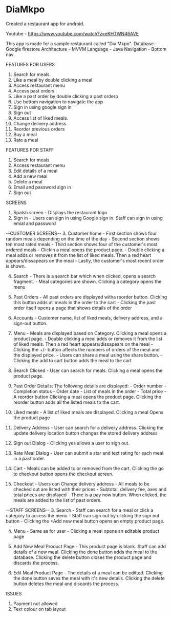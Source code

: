 # DiaMkpo
Created a restaurant app for android. 

Youtube - https://www.youtube.com/watch?v=eKHTWN46AVE

This app is made for a sample restaurant called "Dia Mkpo".
Database - Google firestore
Architecture - MVVM
Language - Java
Navigation - Bottom nav

FEATURES FOR USERS
1. Search for meals. 
2. Like a meal by double clicking a meal
3. Access restaurant menu
4. Access past orders
5. Like a past order by double clicking a past orderp
6. Use bottom navigation to navigate the app
7. Sign in using google sign in
8. Sign out
9. Access list of liked meals.
10. Change delivery address
11. Reorder previous orders
12. Buy a meal
13. Rate a meal

FEATURES FOR STAFF
1. Search for meals
2. Access restaurant menu
3. Edit details of a meal
4. Add a new meal
5. Delete a meal
6. Email and password sign in
7. Sign out

SCREENS
1. Spalsh screen - Displays the restaurant logo
2. Sign in - Users can sign in using Google sign in. Staff can sign in using emial and password

--CUSTOMER SCREENS--
3. Customer home - First section shows four random meals depending on the time of the day
                 - Second section shows ten most rated meals 
                 - Third section shows four of the customer's most ordered meals
                 - Clickin a meal opens the product page. 
                 - Double clicking a meal adds or removes it from the list of liked meals. Then a red heart appears/dissapears on the meal 
                 - Lastly, the customer's most recent order is shown.
                 
4. Search - There is a search bar which when clicked, opens a search fragment.
          - Meal categories are shown. Clicking a category opens the menu

5. Past Orders - All past orders are displayed witha reorder button. Clicking this button adds all meals in the order to the cart
               - Clicking the past order itself opens a page that shows details of the order

6. Accounts - Customer name, list of liked meals, delivery address, and a sign-out button.

7. Menu - Meals are displayed based on Category. Clicking a meal opens a product page. 
        - Double clicking a meal adds or removes it from the list of liked meals. Then a red heart appears/dissapears on the meal
        - Clicking the +/- button affects the numbers of orders of the meal and the displayed price.
        - Users can share a meal using the share button. 
        - Clicking the add to cart button adds the meal to the cart

8. Search Clicked - User can search for meals. Clicking a meal opens the product page.

9. Past Order Details: The following details are displayed:
        - Order number
        - Completion status
        - Order date
        - List of meals in the order
        - Total price
        - A reorder button
        Clicking a meal opens the product page. Clicking the reorder button adds all the listed meals to the cart.

10. Liked meals - A list of liked meals are displayed. Clicking a meal Opens the product page

11. Delivery Address - User can search for a delivery address. Clicking the update delivery location button changes the stored delivery address

12. Sign out Dialog - Clicking yes allows a user to sign out.

13. Rate Meal Dialog - User can submit a star and text rating for each meal in a past order.

14. Cart - Meals can be added to or removed from the cart. Clicking the go to checkout button opens the checkout screen.

15. Checkout - Users can Change delivery address
             - All meals to be checked out are listed with their prices
             - Subtotal, delivery fee, axes and total prices are displayed
             - There is a pay now button. When clicked, the meals are added to the list of past orders.

--STAFF SCREENS--
3. Search - Staff can search for a meal or click a category to access the menu
          - Staff can sign out by clicking the sign out button
          - Clicking the +Add new meal button opens an empty product page.

4. Menu - Same as for user
        - Clicking a meal opens an editable product page

5. Add New Meal Product Page - This product page is blank. Staff can add details of a new meal. Clicking the done button adds the meal to the database. Clicking the delete button closes the product page and discards the process.

6. Edit Meal Product Page - The details of a meal can be editted. Clicking the done button saves the meal with it's new details. Clicking the delete button deletes 
the meal and discards the process.

ISSUES
1. Payment not allowed
2. Text colour on tab layout
             
